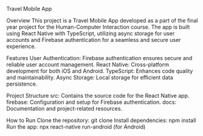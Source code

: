 Travel Mobile App

Overview
This project is a Travel Mobile App developed as a part of the final year project for the Human-Computer Interaction course. The app is built using React Native with TypeScript, utilizing async storage for user accounts and Firebase authentication for a seamless and secure user experience.

Features
User Authentication: Firebase authentication ensures secure and reliable user account management.
React Native: Cross-platform development for both iOS and Android.
TypeScript: Enhances code quality and maintainability.
Async Storage: Local storage for efficient data persistence.

Project Structure
src: Contains the source code for the React Native app.
firebase: Configuration and setup for Firebase authentication.
docs: Documentation and project-related resources.

How to Run
Clone the repository: git clone
Install dependencies: npm install
Run the app: npx react-native run-android (for Android)
